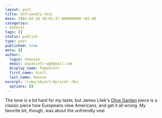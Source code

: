 ```yaml
---
layout: post
title: Unfriendly Veal
date: 2002-02-28 18:02:37.000000000 +01:00
categories:
- General
tags: []
status: publish
type: post
published: true
meta: {}
author:
  login: shanson
  email: papascott-wp@gmail.com
  display_name: PapaScott
  first_name: Scott
  last_name: Hanson
excerpt: !ruby/object:Hpricot::Doc
  options: {}
---
```

<p>The tone is a bit hard for my taste, but James Lilek's <a href="http://www.lileks.com/screed/olivegarden.html">Olive Garden</a> piece is a classic piece how Europeans view Americans, and get it all wrong. My favorite bit, though, was about the unfriendly veal.</p>
